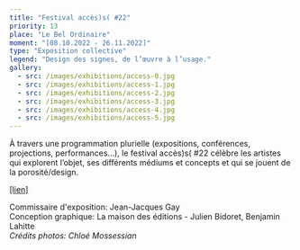 ```yaml
---
title: "Festival accès)s( #22"
priority: 13
place: "Le Bel Ordinaire"
moment: "[08.10.2022 - 26.11.2022]"
type: "Exposition collective"
legend: "Design des signes, de l’œuvre à l’usage."
gallery:
  - src: /images/exhibitions/access-0.jpg
  - src: /images/exhibitions/access-1.jpg
  - src: /images/exhibitions/access-2.jpg
  - src: /images/exhibitions/access-3.jpg
  - src: /images/exhibitions/access-4.jpg
  - src: /images/exhibitions/access-5.jpg
---
```


À travers une programmation plurielle (expositions, conférences, projections, performances…), le festival accès)s( #22 célèbre les artistes qui explorent l’objet, ses différents médiums et concepts et qui se jouent de la porosité/design.

[[lien]](https://acces-s.org/agenda/design-des-signes-de-l-oeuvre-a-l-usage)

Commissaire d'exposition: Jean-Jacques Gay\
Conception graphique: La maison des éditions - Julien Bidoret, Benjamin Lahitte\
_Crédits photos: Chloé Mossessian_
